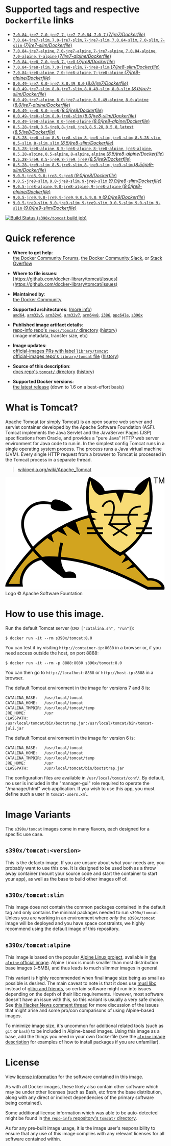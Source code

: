 <!--

********************************************************************************

WARNING:

    DO NOT EDIT "tomcat/README.md"

    IT IS AUTO-GENERATED

    (from the other files in "tomcat/" combined with a set of templates)

********************************************************************************

-->

# Supported tags and respective `Dockerfile` links

-	[`7.0.84-jre7`, `7.0-jre7`, `7-jre7`, `7.0.84`, `7.0`, `7` (*7/jre7/Dockerfile*)](https://github.com/docker-library/tomcat/blob/c2e33905746e0201acfc6422ca8be6c312f5a237/7/jre7/Dockerfile)
-	[`7.0.84-jre7-slim`, `7.0-jre7-slim`, `7-jre7-slim`, `7.0.84-slim`, `7.0-slim`, `7-slim` (*7/jre7-slim/Dockerfile*)](https://github.com/docker-library/tomcat/blob/c2e33905746e0201acfc6422ca8be6c312f5a237/7/jre7-slim/Dockerfile)
-	[`7.0.84-jre7-alpine`, `7.0-jre7-alpine`, `7-jre7-alpine`, `7.0.84-alpine`, `7.0-alpine`, `7-alpine` (*7/jre7-alpine/Dockerfile*)](https://github.com/docker-library/tomcat/blob/943f430b7a25c5613548cdf9970573d28ab1b080/7/jre7-alpine/Dockerfile)
-	[`7.0.84-jre8`, `7.0-jre8`, `7-jre8` (*7/jre8/Dockerfile*)](https://github.com/docker-library/tomcat/blob/c2e33905746e0201acfc6422ca8be6c312f5a237/7/jre8/Dockerfile)
-	[`7.0.84-jre8-slim`, `7.0-jre8-slim`, `7-jre8-slim` (*7/jre8-slim/Dockerfile*)](https://github.com/docker-library/tomcat/blob/c2e33905746e0201acfc6422ca8be6c312f5a237/7/jre8-slim/Dockerfile)
-	[`7.0.84-jre8-alpine`, `7.0-jre8-alpine`, `7-jre8-alpine` (*7/jre8-alpine/Dockerfile*)](https://github.com/docker-library/tomcat/blob/943f430b7a25c5613548cdf9970573d28ab1b080/7/jre8-alpine/Dockerfile)
-	[`8.0.49-jre7`, `8.0-jre7`, `8.0.49`, `8.0` (*8.0/jre7/Dockerfile*)](https://github.com/docker-library/tomcat/blob/56d79c273ea695accfb294c813af9198b7dfb98d/8.0/jre7/Dockerfile)
-	[`8.0.49-jre7-slim`, `8.0-jre7-slim`, `8.0.49-slim`, `8.0-slim` (*8.0/jre7-slim/Dockerfile*)](https://github.com/docker-library/tomcat/blob/56d79c273ea695accfb294c813af9198b7dfb98d/8.0/jre7-slim/Dockerfile)
-	[`8.0.49-jre7-alpine`, `8.0-jre7-alpine`, `8.0.49-alpine`, `8.0-alpine` (*8.0/jre7-alpine/Dockerfile*)](https://github.com/docker-library/tomcat/blob/d543d4f0d7d7dffee5ad625e08bcc517e72489bb/8.0/jre7-alpine/Dockerfile)
-	[`8.0.49-jre8`, `8.0-jre8` (*8.0/jre8/Dockerfile*)](https://github.com/docker-library/tomcat/blob/56d79c273ea695accfb294c813af9198b7dfb98d/8.0/jre8/Dockerfile)
-	[`8.0.49-jre8-slim`, `8.0-jre8-slim` (*8.0/jre8-slim/Dockerfile*)](https://github.com/docker-library/tomcat/blob/56d79c273ea695accfb294c813af9198b7dfb98d/8.0/jre8-slim/Dockerfile)
-	[`8.0.49-jre8-alpine`, `8.0-jre8-alpine` (*8.0/jre8-alpine/Dockerfile*)](https://github.com/docker-library/tomcat/blob/d543d4f0d7d7dffee5ad625e08bcc517e72489bb/8.0/jre8-alpine/Dockerfile)
-	[`8.5.28-jre8`, `8.5-jre8`, `8-jre8`, `jre8`, `8.5.28`, `8.5`, `8`, `latest` (*8.5/jre8/Dockerfile*)](https://github.com/docker-library/tomcat/blob/da8aa30aaa6593e61ab7152bcdfb25a177116ffa/8.5/jre8/Dockerfile)
-	[`8.5.28-jre8-slim`, `8.5-jre8-slim`, `8-jre8-slim`, `jre8-slim`, `8.5.28-slim`, `8.5-slim`, `8-slim`, `slim` (*8.5/jre8-slim/Dockerfile*)](https://github.com/docker-library/tomcat/blob/da8aa30aaa6593e61ab7152bcdfb25a177116ffa/8.5/jre8-slim/Dockerfile)
-	[`8.5.28-jre8-alpine`, `8.5-jre8-alpine`, `8-jre8-alpine`, `jre8-alpine`, `8.5.28-alpine`, `8.5-alpine`, `8-alpine`, `alpine` (*8.5/jre8-alpine/Dockerfile*)](https://github.com/docker-library/tomcat/blob/5985bc3fcd2479df62bdada2570651291c2e96b2/8.5/jre8-alpine/Dockerfile)
-	[`8.5.28-jre9`, `8.5-jre9`, `8-jre9`, `jre9` (*8.5/jre9/Dockerfile*)](https://github.com/docker-library/tomcat/blob/da8aa30aaa6593e61ab7152bcdfb25a177116ffa/8.5/jre9/Dockerfile)
-	[`8.5.28-jre9-slim`, `8.5-jre9-slim`, `8-jre9-slim`, `jre9-slim` (*8.5/jre9-slim/Dockerfile*)](https://github.com/docker-library/tomcat/blob/da8aa30aaa6593e61ab7152bcdfb25a177116ffa/8.5/jre9-slim/Dockerfile)
-	[`9.0.5-jre8`, `9.0-jre8`, `9-jre8` (*9.0/jre8/Dockerfile*)](https://github.com/docker-library/tomcat/blob/1d917f75107e599b43fd5bb56d9d73c6c8f4c036/9.0/jre8/Dockerfile)
-	[`9.0.5-jre8-slim`, `9.0-jre8-slim`, `9-jre8-slim` (*9.0/jre8-slim/Dockerfile*)](https://github.com/docker-library/tomcat/blob/1d917f75107e599b43fd5bb56d9d73c6c8f4c036/9.0/jre8-slim/Dockerfile)
-	[`9.0.5-jre8-alpine`, `9.0-jre8-alpine`, `9-jre8-alpine` (*9.0/jre8-alpine/Dockerfile*)](https://github.com/docker-library/tomcat/blob/55a3f09bc475c11c23f6a972b17766b2f68c29a0/9.0/jre8-alpine/Dockerfile)
-	[`9.0.5-jre9`, `9.0-jre9`, `9-jre9`, `9.0.5`, `9.0`, `9` (*9.0/jre9/Dockerfile*)](https://github.com/docker-library/tomcat/blob/1d917f75107e599b43fd5bb56d9d73c6c8f4c036/9.0/jre9/Dockerfile)
-	[`9.0.5-jre9-slim`, `9.0-jre9-slim`, `9-jre9-slim`, `9.0.5-slim`, `9.0-slim`, `9-slim` (*9.0/jre9-slim/Dockerfile*)](https://github.com/docker-library/tomcat/blob/1d917f75107e599b43fd5bb56d9d73c6c8f4c036/9.0/jre9-slim/Dockerfile)

[![Build Status](https://doi-janky.infosiftr.net/job/multiarch/job/s390x/job/tomcat/badge/icon) (`s390x/tomcat` build job)](https://doi-janky.infosiftr.net/job/multiarch/job/s390x/job/tomcat/)

# Quick reference

-	**Where to get help**:  
	[the Docker Community Forums](https://forums.docker.com/), [the Docker Community Slack](https://blog.docker.com/2016/11/introducing-docker-community-directory-docker-community-slack/), or [Stack Overflow](https://stackoverflow.com/search?tab=newest&q=docker)

-	**Where to file issues**:  
	[https://github.com/docker-library/tomcat/issues](https://github.com/docker-library/tomcat/issues)

-	**Maintained by**:  
	[the Docker Community](https://github.com/docker-library/tomcat)

-	**Supported architectures**: ([more info](https://github.com/docker-library/official-images#architectures-other-than-amd64))  
	[`amd64`](https://hub.docker.com/r/amd64/tomcat/), [`arm32v5`](https://hub.docker.com/r/arm32v5/tomcat/), [`arm32v6`](https://hub.docker.com/r/arm32v6/tomcat/), [`arm32v7`](https://hub.docker.com/r/arm32v7/tomcat/), [`arm64v8`](https://hub.docker.com/r/arm64v8/tomcat/), [`i386`](https://hub.docker.com/r/i386/tomcat/), [`ppc64le`](https://hub.docker.com/r/ppc64le/tomcat/), [`s390x`](https://hub.docker.com/r/s390x/tomcat/)

-	**Published image artifact details**:  
	[repo-info repo's `repos/tomcat/` directory](https://github.com/docker-library/repo-info/blob/master/repos/tomcat) ([history](https://github.com/docker-library/repo-info/commits/master/repos/tomcat))  
	(image metadata, transfer size, etc)

-	**Image updates**:  
	[official-images PRs with label `library/tomcat`](https://github.com/docker-library/official-images/pulls?q=label%3Alibrary%2Ftomcat)  
	[official-images repo's `library/tomcat` file](https://github.com/docker-library/official-images/blob/master/library/tomcat) ([history](https://github.com/docker-library/official-images/commits/master/library/tomcat))

-	**Source of this description**:  
	[docs repo's `tomcat/` directory](https://github.com/docker-library/docs/tree/master/tomcat) ([history](https://github.com/docker-library/docs/commits/master/tomcat))

-	**Supported Docker versions**:  
	[the latest release](https://github.com/docker/docker-ce/releases/latest) (down to 1.6 on a best-effort basis)

# What is Tomcat?

Apache Tomcat (or simply Tomcat) is an open source web server and servlet container developed by the Apache Software Foundation (ASF). Tomcat implements the Java Servlet and the JavaServer Pages (JSP) specifications from Oracle, and provides a "pure Java" HTTP web server environment for Java code to run in. In the simplest config Tomcat runs in a single operating system process. The process runs a Java virtual machine (JVM). Every single HTTP request from a browser to Tomcat is processed in the Tomcat process in a separate thread.

> [wikipedia.org/wiki/Apache_Tomcat](https://en.wikipedia.org/wiki/Apache_Tomcat)

![logo](https://raw.githubusercontent.com/docker-library/docs/8e31eb93a02d504d0cfe1da435aa31b377fc627d/tomcat/logo.png)Logo &copy; Apache Software Fountation

# How to use this image.

Run the default Tomcat server (`CMD ["catalina.sh", "run"]`):

```console
$ docker run -it --rm s390x/tomcat:8.0
```

You can test it by visiting `http://container-ip:8080` in a browser or, if you need access outside the host, on port 8888:

```console
$ docker run -it --rm -p 8888:8080 s390x/tomcat:8.0
```

You can then go to `http://localhost:8888` or `http://host-ip:8888` in a browser.

The default Tomcat environment in the image for versions 7 and 8 is:

	CATALINA_BASE:   /usr/local/tomcat
	CATALINA_HOME:   /usr/local/tomcat
	CATALINA_TMPDIR: /usr/local/tomcat/temp
	JRE_HOME:        /usr
	CLASSPATH:       /usr/local/tomcat/bin/bootstrap.jar:/usr/local/tomcat/bin/tomcat-juli.jar

The default Tomcat environment in the image for version 6 is:

	CATALINA_BASE:   /usr/local/tomcat
	CATALINA_HOME:   /usr/local/tomcat
	CATALINA_TMPDIR: /usr/local/tomcat/temp
	JRE_HOME:        /usr
	CLASSPATH:       /usr/local/tomcat/bin/bootstrap.jar

The configuration files are available in `/usr/local/tomcat/conf/`. By default, no user is included in the "manager-gui" role required to operate the "/manager/html" web application. If you wish to use this app, you must define such a user in `tomcat-users.xml`.

# Image Variants

The `s390x/tomcat` images come in many flavors, each designed for a specific use case.

## `s390x/tomcat:<version>`

This is the defacto image. If you are unsure about what your needs are, you probably want to use this one. It is designed to be used both as a throw away container (mount your source code and start the container to start your app), as well as the base to build other images off of.

## `s390x/tomcat:slim`

This image does not contain the common packages contained in the default tag and only contains the minimal packages needed to run `s390x/tomcat`. Unless you are working in an environment where *only* the `s390x/tomcat` image will be deployed and you have space constraints, we highly recommend using the default image of this repository.

## `s390x/tomcat:alpine`

This image is based on the popular [Alpine Linux project](http://alpinelinux.org), available in [the `alpine` official image](https://hub.docker.com/_/alpine). Alpine Linux is much smaller than most distribution base images (~5MB), and thus leads to much slimmer images in general.

This variant is highly recommended when final image size being as small as possible is desired. The main caveat to note is that it does use [musl libc](http://www.musl-libc.org) instead of [glibc and friends](http://www.etalabs.net/compare_libcs.html), so certain software might run into issues depending on the depth of their libc requirements. However, most software doesn't have an issue with this, so this variant is usually a very safe choice. See [this Hacker News comment thread](https://news.ycombinator.com/item?id=10782897) for more discussion of the issues that might arise and some pro/con comparisons of using Alpine-based images.

To minimize image size, it's uncommon for additional related tools (such as `git` or `bash`) to be included in Alpine-based images. Using this image as a base, add the things you need in your own Dockerfile (see the [`alpine` image description](https://hub.docker.com/_/alpine/) for examples of how to install packages if you are unfamiliar).

# License

View [license information](https://www.apache.org/licenses/LICENSE-2.0) for the software contained in this image.

As with all Docker images, these likely also contain other software which may be under other licenses (such as Bash, etc from the base distribution, along with any direct or indirect dependencies of the primary software being contained).

Some additional license information which was able to be auto-detected might be found in [the `repo-info` repository's `tomcat/` directory](https://github.com/docker-library/repo-info/tree/master/repos/tomcat).

As for any pre-built image usage, it is the image user's responsibility to ensure that any use of this image complies with any relevant licenses for all software contained within.
